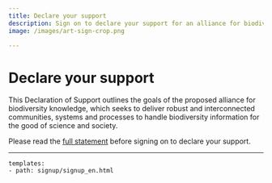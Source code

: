 ```yaml
---
title: Declare your support
description: Sign on to declare your support for an alliance for biodiversity knowledge
image: /images/art-sign-crop.png

---
```

# Declare your support

This Declaration of Support outlines the goals of the proposed alliance for biodiversity knowledge, which seeks to deliver robust and interconnected communities, systems and processes to handle biodiversity information for the good of science and society.

Please read the [full statement](../shared-ambitions/) before signing on to declare your support.

------

```styledYaml
templates:
- path: signup/signup_en.html 
```